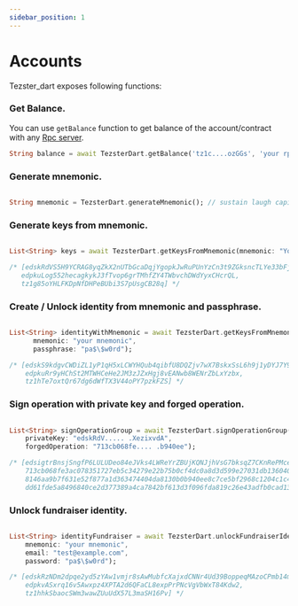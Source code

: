 ```yaml
---
sidebar_position: 1
---
```


# Accounts

Tezster_dart exposes following functions:

### Get Balance.

You can use `getBalance` function to get balance of the account/contract with any [Rpc server](/docs/quick-start/intro#list-of-community-run-nodes).

```dart
String balance = await TezsterDart.getBalance('tz1c....ozGGs', 'your rpc server');
```

### Generate mnemonic.
```dart

String mnemonic = TezsterDart.generateMnemonic(); // sustain laugh capital drop brush artist ahead blossom bread spring motor other mountain thumb volcano engine shed guilt famous loud force hundred same brave
```

### Generate keys from mnemonic.
```dart

List<String> keys = await TezsterDart.getKeysFromMnemonic(mnemonic: "Your Mnemonic");

/* [edskRdVS5H9YCRAG8yqZkX2nUTbGcaDqjYgopkJwRuPUnYzCn3t9ZGksncTLYe33bFjq29pRhpvjQizCCzmugMGhJiXezixvdC,
   edpkuLog552hecagkykJ3fTvop6grTMhfZY4TWbvchDWdYyxCHcrQL,
   tz1g85oYHLFKDpNfDHPeBUbi3S7pUsgCB28q] */
```

### Create / Unlock identity from mnemonic and passphrase.
```dart

List<String> identityWithMnemonic = await TezsterDart.getKeysFromMnemonicAndPassphrase(
      mnemonic: "your mnemonic",
      passphrase: "pa$\$w0rd");

/* [edskS9kdgvCWDiZL1yP1qH5xLCWYHQub4qibfU8DQZjv7wX7BskxSsL6h9j1yDYJ7Y9jDbMULNmfLhw9vBJPqDw3TeVHHd34w7,
    edpkuRr9yHChSt2MTWHCeHe2JM3zJZxHgj8vEANwb8WENrZbLxYzbx,
    tz1hTe7oxtQr67dg6dWfTX3V44oPY7pzkFZS] */
```

### Sign operation with private key and forged operation.
```dart

List<String> signOperationGroup = await TezsterDart.signOperationGroup(
    privateKey: "edskRdV..... .XezixvdA",
    forgedOperation: "713cb068fe.... .b940ee");

/* [edsigtrBnsjSngfP6LULUDeo84eJVks4LWReYrZBUjKQNJjhVsG7bksqZ7CKnRePMceMe3vgRHHbyd2CqRdC8iEAK5NcyNn4iEB,
    713cb068fe3ac078351727eb5c34279e22b75b0cf4dc0a8d3d599e27031db136040cb9f9da085607c05cac1ca4c62a3f3cfb
    8146aa9b7f631e52f877a1d363474404da8130b0b940ee8c7ce5bf2968c1204c1c4b2ba98bcbd08fc4ad3cad706d39ac55e4
    dd61fde5a8496840ce2d377389a4ca7842bf613d3f096fda819c26e43adfb0cad1336a430d] */
```

### Unlock fundraiser identity.
```dart

List<String> identityFundraiser = await TezsterDart.unlockFundraiserIdentity(
    mnemonic: "your mnemonic",
    email: "test@example.com",
    password: "pa$\$w0rd");

/* [edskRzNDm2dpqe2yd5zYAw1vmjr8sAwMubfcXajxdCNNr4Ud39BoppeqMAzoCPmb14mzfXRhjtydQjCbqU2VzWrsq6JP4D9GVb,
    edpkvASxrq16v5Awxpz4XPTA2d6QFaCL8expPrPNcVgVbWxT84Kdw2,
    tz1hhkSbaocSWm3wawZUuUdX57L3maSH16Pv] */

```